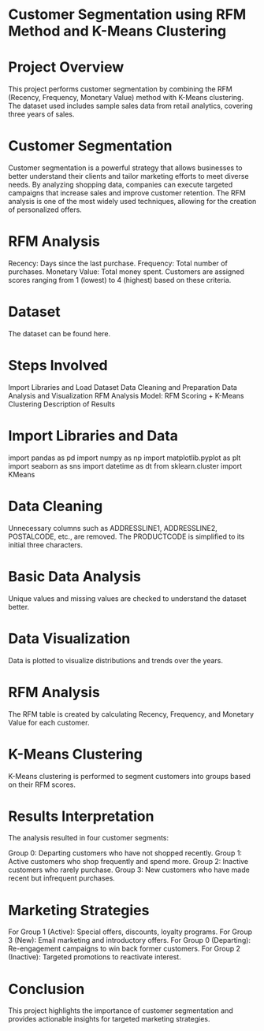 # Customer Segmentation using RFM Method and K-Means Clustering

# Project Overview
This project performs customer segmentation by combining the RFM (Recency, Frequency, Monetary Value) method with K-Means clustering. The dataset used includes sample sales data from retail analytics, covering three years of sales.

# Customer Segmentation
Customer segmentation is a powerful strategy that allows businesses to better understand their clients and tailor marketing efforts to meet diverse needs. By analyzing shopping data, companies can execute targeted campaigns that increase sales and improve customer retention. The RFM analysis is one of the most widely used techniques, allowing for the creation of personalized offers.

# RFM Analysis
Recency: Days since the last purchase.
Frequency: Total number of purchases.
Monetary Value: Total money spent.
Customers are assigned scores ranging from 1 (lowest) to 4 (highest) based on these criteria.

# Dataset
The dataset can be found here.

# Steps Involved
Import Libraries and Load Dataset
Data Cleaning and Preparation
Data Analysis and Visualization
RFM Analysis
Model: RFM Scoring + K-Means Clustering
Description of Results
# Import Libraries and Data

import pandas as pd
import numpy as np
import matplotlib.pyplot as plt
import seaborn as sns
import datetime as dt
from sklearn.cluster import KMeans
# Data Cleaning
Unnecessary columns such as ADDRESSLINE1, ADDRESSLINE2, POSTALCODE, etc., are removed. The PRODUCTCODE is simplified to its initial three characters.

# Basic Data Analysis
Unique values and missing values are checked to understand the dataset better.

# Data Visualization
Data is plotted to visualize distributions and trends over the years.

# RFM Analysis
The RFM table is created by calculating Recency, Frequency, and Monetary Value for each customer.

# K-Means Clustering
K-Means clustering is performed to segment customers into groups based on their RFM scores.

# Results Interpretation
The analysis resulted in four customer segments:

Group 0: Departing customers who have not shopped recently.
Group 1: Active customers who shop frequently and spend more.
Group 2: Inactive customers who rarely purchase.
Group 3: New customers who have made recent but infrequent purchases.
# Marketing Strategies
For Group 1 (Active): Special offers, discounts, loyalty programs.
For Group 3 (New): Email marketing and introductory offers.
For Group 0 (Departing): Re-engagement campaigns to win back former customers.
For Group 2 (Inactive): Targeted promotions to reactivate interest.
# Conclusion
This project highlights the importance of customer segmentation and provides actionable insights for targeted marketing strategies.
